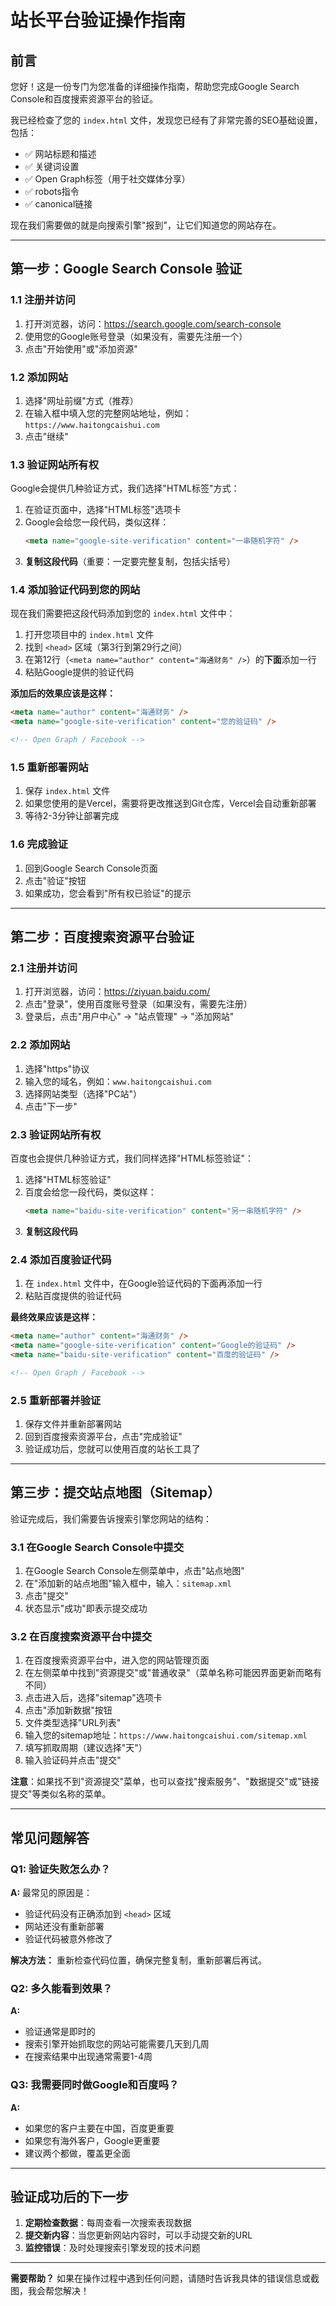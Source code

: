 # 站长平台验证操作指南

## 前言

您好！这是一份专门为您准备的详细操作指南，帮助您完成Google Search Console和百度搜索资源平台的验证。

我已经检查了您的 `index.html` 文件，发现您已经有了非常完善的SEO基础设置，包括：
- ✅ 网站标题和描述
- ✅ 关键词设置
- ✅ Open Graph标签（用于社交媒体分享）
- ✅ robots指令
- ✅ canonical链接

现在我们需要做的就是向搜索引擎"报到"，让它们知道您的网站存在。

---

## 第一步：Google Search Console 验证

### 1.1 注册并访问

1. 打开浏览器，访问：https://search.google.com/search-console
2. 使用您的Google账号登录（如果没有，需要先注册一个）
3. 点击"开始使用"或"添加资源"

### 1.2 添加网站

1. 选择"网址前缀"方式（推荐）
2. 在输入框中填入您的完整网站地址，例如：`https://www.haitongcaishui.com`
3. 点击"继续"

### 1.3 验证网站所有权

Google会提供几种验证方式，我们选择"HTML标签"方式：

1. 在验证页面中，选择"HTML标签"选项卡
2. Google会给您一段代码，类似这样：
   ```html
   <meta name="google-site-verification" content="一串随机字符" />
   ```
3. **复制这段代码**（重要：一定要完整复制，包括尖括号）

### 1.4 添加验证代码到您的网站

现在我们需要把这段代码添加到您的 `index.html` 文件中：

1. 打开您项目中的 `index.html` 文件
2. 找到 `<head>` 区域（第3行到第29行之间）
3. 在第12行（`<meta name="author" content="海通财务" />`）的**下面**添加一行
4. 粘贴Google提供的验证代码

**添加后的效果应该是这样：**
```html
<meta name="author" content="海通财务" />
<meta name="google-site-verification" content="您的验证码" />

<!-- Open Graph / Facebook -->
```

### 1.5 重新部署网站

1. 保存 `index.html` 文件
2. 如果您使用的是Vercel，需要将更改推送到Git仓库，Vercel会自动重新部署
3. 等待2-3分钟让部署完成

### 1.6 完成验证

1. 回到Google Search Console页面
2. 点击"验证"按钮
3. 如果成功，您会看到"所有权已验证"的提示

---

## 第二步：百度搜索资源平台验证

### 2.1 注册并访问

1. 打开浏览器，访问：https://ziyuan.baidu.com/
2. 点击"登录"，使用百度账号登录（如果没有，需要先注册）
3. 登录后，点击"用户中心" → "站点管理" → "添加网站"

### 2.2 添加网站

1. 选择"https"协议
2. 输入您的域名，例如：`www.haitongcaishui.com`
3. 选择网站类型（选择"PC站"）
4. 点击"下一步"

### 2.3 验证网站所有权

百度也会提供几种验证方式，我们同样选择"HTML标签验证"：

1. 选择"HTML标签验证"
2. 百度会给您一段代码，类似这样：
   ```html
   <meta name="baidu-site-verification" content="另一串随机字符" />
   ```
3. **复制这段代码**

### 2.4 添加百度验证代码

1. 在 `index.html` 文件中，在Google验证代码的下面再添加一行
2. 粘贴百度提供的验证代码

**最终效果应该是这样：**
```html
<meta name="author" content="海通财务" />
<meta name="google-site-verification" content="Google的验证码" />
<meta name="baidu-site-verification" content="百度的验证码" />

<!-- Open Graph / Facebook -->
```

### 2.5 重新部署并验证

1. 保存文件并重新部署网站
2. 回到百度搜索资源平台，点击"完成验证"
3. 验证成功后，您就可以使用百度的站长工具了

---

## 第三步：提交站点地图（Sitemap）

验证完成后，我们需要告诉搜索引擎您网站的结构：

### 3.1 在Google Search Console中提交

1. 在Google Search Console左侧菜单中，点击"站点地图"
2. 在"添加新的站点地图"输入框中，输入：`sitemap.xml`
3. 点击"提交"
4. 状态显示"成功"即表示提交成功

### 3.2 在百度搜索资源平台中提交

1. 在百度搜索资源平台中，进入您的网站管理页面
2. 在左侧菜单中找到"资源提交"或"普通收录"（菜单名称可能因界面更新而略有不同）
3. 点击进入后，选择"sitemap"选项卡
4. 点击"添加新数据"按钮
5. 文件类型选择"URL列表"
6. 输入您的sitemap地址：`https://www.haitongcaishui.com/sitemap.xml`
7. 填写抓取周期（建议选择"天"）
8. 输入验证码并点击"提交"

**注意**：如果找不到"资源提交"菜单，也可以查找"搜索服务"、"数据提交"或"链接提交"等类似名称的菜单。

---

## 常见问题解答

### Q1: 验证失败怎么办？
**A:** 最常见的原因是：
- 验证代码没有正确添加到 `<head>` 区域
- 网站还没有重新部署
- 验证代码被意外修改了

**解决方法：** 重新检查代码位置，确保完整复制，重新部署后再试。

### Q2: 多久能看到效果？
**A:** 
- 验证通常是即时的
- 搜索引擎开始抓取您的网站可能需要几天到几周
- 在搜索结果中出现通常需要1-4周

### Q3: 我需要同时做Google和百度吗？
**A:** 
- 如果您的客户主要在中国，百度更重要
- 如果您有海外客户，Google更重要
- 建议两个都做，覆盖更全面

---

## 验证成功后的下一步

1. **定期检查数据**：每周查看一次搜索表现数据
2. **提交新内容**：当您更新网站内容时，可以手动提交新的URL
3. **监控错误**：及时处理搜索引擎发现的技术问题

---

**需要帮助？**
如果在操作过程中遇到任何问题，请随时告诉我具体的错误信息或截图，我会帮您解决！